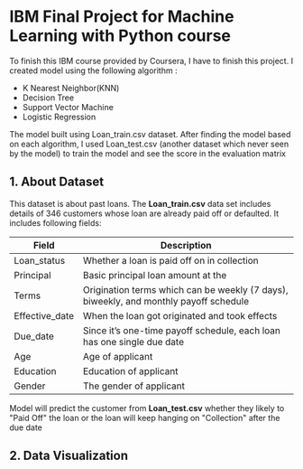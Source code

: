 # IBM Final Project for Machine Learning with Python course

To finish this IBM course provided by Coursera, I have to finish this project. I created model using the following algorithm :

*   K Nearest Neighbor(KNN)
*   Decision Tree
*   Support Vector Machine
*   Logistic Regression

The model built using Loan_train.csv dataset. After finding the model based on each algorithm, I used Loan_test.csv (another dataset which never seen by the model) to train the model and see the score in the evaluation matrix

## 1. About Dataset

This dataset is about past loans. The **Loan_train.csv** data set includes details of 346 customers whose loan are already paid off or defaulted. It includes following fields:

| Field          | Description                                                                           |
| -------------- | ------------------------------------------------------------------------------------- |
| Loan_status    | Whether a loan is paid off on in collection                                           |
| Principal      | Basic principal loan amount at the                                                    |
| Terms          | Origination terms which can be weekly (7 days), biweekly, and monthly payoff schedule |
| Effective_date | When the loan got originated and took effects                                         |
| Due_date       | Since it’s one-time payoff schedule, each loan has one single due date                |
| Age            | Age of applicant                                                                      |
| Education      | Education of applicant                                                                |
| Gender         | The gender of applicant                                                               |

Model will predict the customer from **Loan_test.csv** whether they likely to "Paid Off" the loan or the loan will keep hanging on "Collection" after the due date

## 2. Data Visualization

